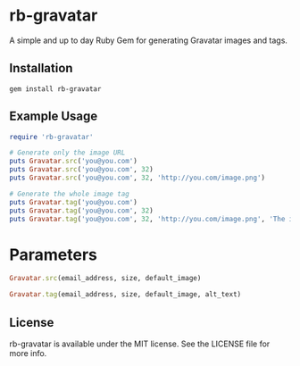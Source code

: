 rb-gravatar
=============

A simple and up to day Ruby Gem for generating Gravatar images and tags. 

## Installation

```shell
gem install rb-gravatar
````

## Example Usage

```ruby
require 'rb-gravatar'

# Generate only the image URL
puts Gravatar.src('you@you.com')
puts Gravatar.src('you@you.com', 32)
puts Gravatar.src('you@you.com', 32, 'http://you.com/image.png')

# Generate the whole image tag
puts Gravatar.tag('you@you.com')
puts Gravatar.tag('you@you.com', 32)
puts Gravatar.tag('you@you.com', 32, 'http://you.com/image.png', 'The image alt text')
```

# Parameters

```ruby
Gravatar.src(email_address, size, default_image)
```

```ruby
Gravatar.tag(email_address, size, default_image, alt_text)
```

## License

rb-gravatar is available under the MIT license. See the LICENSE file for more info.
